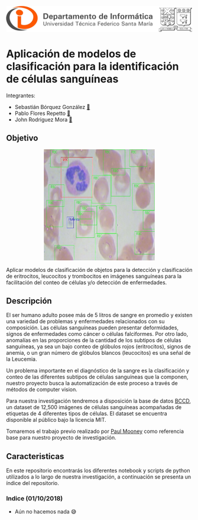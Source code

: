 <img src="https://github.com/sborquez/CellsAtWork/blob/master/assets/header.png?raw=true">

# Aplicación de modelos de clasificación para la identificación de células sanguíneas


Integrantes:
* Sebastián Bórquez González [:e-mail:](mailto:sebastian.borquez@sansano.usm.cl)
* Pablo Flores Repetto [:e-mail:](mailto:pablo.floresre@sansano.usm.cl)
* John Rodriguez Mora [:e-mail:](mailto:john.rodriguez@sansano.usm.cl)

## Objetivo

<center>
<img src="https://github.com/sborquez/CellsAtWork/blob/master/assets/cells_sample.jpg?raw=true" width=300 height=300 class="center">
</center>


Aplicar modelos de clasificación de objetos para la detección y clasificación de eritrocitos, leucocitos y trombocitos en imágenes sanguíneas para la facilitación del conteo de células y/o detección de enfermedades.

## Descripción

El ser humano adulto posee más de 5 litros de sangre en promedio y existen una variedad de problemas y enfermedades relacionados con su composición. Las células sanguíneas pueden presentar deformidades, signos de enfermedades como cáncer o células falciformes. Por otro lado, anomalías  en las proporciones de la cantidad de los subtipos de células sanguíneas, ya sea un bajo conteo de glóbulos rojos (eritrocitos), signos de anemia, o un gran número de glóbulos blancos (leucocitos) es una señal de la Leucemia.

 Un problema importante en el diagnóstico de la sangre es la clasificación y conteo de las diferentes subtipos de células sanguíneas que la componen, nuestro proyecto busca la automatización de este proceso a través de métodos de computer vision.

Para nuestra investigación tendremos a disposición la base de datos [BCCD](https://github.com/Shenggan/BCCD_Dataset), un dataset de 12,500 imágenes de células sanguíneas acompañadas de etiquetas de 4 diferentes tipos de células. El dataset se encuentra disponible al público bajo la licencia MIT.

Tomaremos el trabajo previo realizado por [Paul Mooney](https://www.kaggle.com/paultimothymooney/identify-blood-cell-subtypes-from-images/notebook) como referencia base para  nuestro proyecto de investigación.

## Caracteristicas

En este repositorio encontrarás los diferentes notebook y scripts de python utilizados a lo  largo de nuestra investigación, a continuación se presenta un índice del repositorio.

### Indice (01/10/2018)

* Aún no hacemos nada :sweat_smile:
